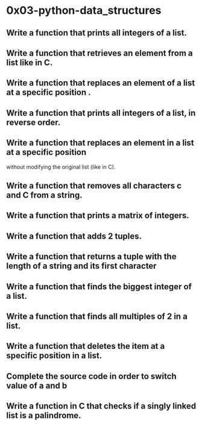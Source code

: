 # 0x03-python-data_structures
## Write a function that prints all integers of a list.
## Write a function that retrieves an element from a list like in C.
## Write a function that replaces an element of a list at a specific position .
## Write a function that prints all integers of a list, in reverse order.
## Write a function that replaces an element in a list at a specific position
without modifying the original list (like in C).
## Write a function that removes all characters c and C from a string.
## Write a function that prints a matrix of integers.
## Write a function that adds 2 tuples.
## Write a function that returns a tuple with the length of a string and its first character
## Write a function that finds the biggest integer of a list.
## Write a function that finds all multiples of 2 in a list.
## Write a function that deletes the item at a specific position in a list.
## Complete the source code in order to switch value of a and b
## Write a function in C that checks if a singly linked list is a palindrome.